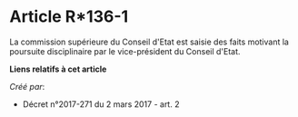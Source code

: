 # Article R*136-1

La commission supérieure du Conseil d'Etat est saisie des faits motivant la poursuite disciplinaire par le vice-président du
Conseil d'Etat.

**Liens relatifs à cet article**

_Créé par_:

  - Décret n°2017-271 du 2 mars 2017 - art. 2
